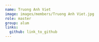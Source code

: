 ```yaml
---
name: Truong Anh Viet 
image: images/members/Truong Anh Viet.jpg 
role: master
group: alum
links:
  github: link_to_github 
---
```

